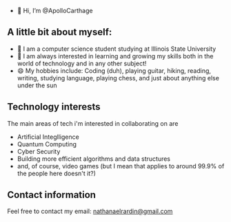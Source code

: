 - 👋 Hi, I’m @ApolloCarthage

## A little bit about myself:

- 🏫 I am a computer science student studying at Illinois State University
- 🌱 I am always interested in learning and growing my skills both in the world of technology and in any other subject!
- 😄 My hobbies include: Coding (duh), playing guitar, hiking, reading, writing, studying language, playing chess, and just about anything else under the sun

## Technology interests

The main areas of tech i'm interested in collaborating on are
- Artificial Integlligence
- Quantum Computing
- Cyber Security
- Building more efficient algorithms and data structures
- and, of course, video games (but I mean that applies to around 99.9% of the people here doesn't it?)

## Contact information

Feel free to contact my email: nathanaelrardin@gmail.com 

<!---
ApolloCarthage/ApolloCarthage is a ✨ special ✨ repository because its `README.md` (this file) appears on your GitHub profile.
You can click the Preview link to take a look at your changes.
--->
